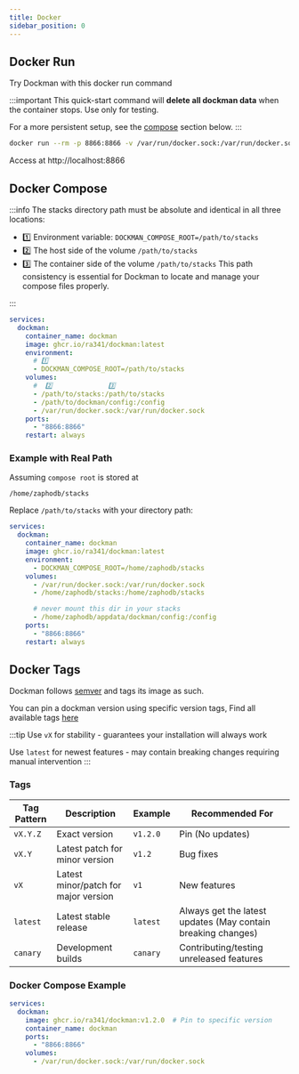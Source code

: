 ```yaml
---
title: Docker
sidebar_position: 0
---
```


## Docker Run

Try Dockman with this docker run command

:::important
This quick-start command will **delete all dockman data** when the container stops. Use only for testing.

For a more persistent setup, see the [compose](#docker-compose) section below.
:::

```bash title="docker"
docker run --rm -p 8866:8866 -v /var/run/docker.sock:/var/run/docker.sock ghcr.io/ra341/dockman:latest
```

Access at http://localhost:8866

## Docker Compose

:::info
The stacks directory path must be absolute and identical in all three locations:

* 1️⃣ Environment variable: `DOCKMAN_COMPOSE_ROOT=/path/to/stacks`
* 2️⃣ The host side of the volume `/path/to/stacks`
* 3️⃣ The container side of the volume `/path/to/stacks`
  This path consistency is essential for Dockman to locate and manage your compose files properly.

:::

```yaml title="docker-compose.yaml"
services:
  dockman:
    container_name: dockman
    image: ghcr.io/ra341/dockman:latest
    environment:
      # 1️⃣
      - DOCKMAN_COMPOSE_ROOT=/path/to/stacks
    volumes:
      #  2️⃣              3️⃣                
      - /path/to/stacks:/path/to/stacks
      - /path/to/dockman/config:/config
      - /var/run/docker.sock:/var/run/docker.sock
    ports:
      - "8866:8866"
    restart: always
```

### Example with Real Path

Assuming `compose root` is stored at

```
/home/zaphodb/stacks
```

Replace `/path/to/stacks` with your directory path:

```yaml title="docker-compose.yaml"
services:
  dockman:
    container_name: dockman
    image: ghcr.io/ra341/dockman:latest
    environment:
      - DOCKMAN_COMPOSE_ROOT=/home/zaphodb/stacks
    volumes:
      - /var/run/docker.sock:/var/run/docker.sock
      - /home/zaphodb/stacks:/home/zaphodb/stacks

      # never mount this dir in your stacks
      - /home/zaphodb/appdata/dockman/config:/config
    ports:
      - "8866:8866"
    restart: always
```

## Docker Tags

Dockman follows [semver](https://semver.org/) and tags its image as such.

You can pin a dockman version using specific version tags, Find all available
tags [here](https://github.com/RA341/dockman/pkgs/container/dockman/versions?filters%5Bversion_type%5D=tagged)

:::tip
Use `vX` for stability - guarantees your installation will always work

Use `latest` for newest features - may contain breaking changes requiring manual intervention
:::

### Tags

| Tag Pattern | Description                          | Example  | Recommended For                                              |
|-------------|--------------------------------------|----------|--------------------------------------------------------------|
| `vX.Y.Z`    | Exact version                        | `v1.2.0` | Pin (No updates)                                             |
| `vX.Y`      | Latest patch for minor version       | `v1.2`   | Bug fixes                                                    |
| `vX`        | Latest minor/patch for major version | `v1`     | New features                                                 |
| `latest`    | Latest stable release                | `latest` | Always get the latest updates (May contain breaking changes) |
| `canary`    | Development builds                   | `canary` | Contributing/testing unreleased features                     |

### Docker Compose Example

```yaml
services:
  dockman:
    image: ghcr.io/ra341/dockman:v1.2.0  # Pin to specific version
    container_name: dockman
    ports:
      - "8866:8866"
    volumes:
      - /var/run/docker.sock:/var/run/docker.sock
```
